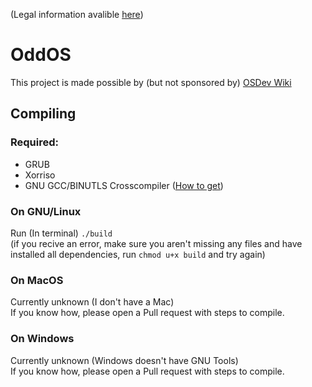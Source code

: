 (Legal information avalible [here](LICENSE))   

# OddOS
This project is made possible by (but not sponsored by) [OSDev Wiki](https://wiki.osdev.org/Main_Page)

## Compiling
### Required:
- GRUB
- Xorriso
- GNU GCC/BINUTLS Crosscompiler ([How to get](https://wiki.osdev.org/GCC_Cross-Compiler))

### On GNU/Linux
Run (In terminal) ``./build``  
(if you recive an error, make sure you aren't missing any files and have installed all dependencies, run ``chmod u+x build`` and try again)

### On MacOS
Currently unknown (I don't have a Mac)  
If you know how, please open a Pull request with steps to compile.

### On Windows
Currently unknown (Windows doesn't have GNU Tools)  
If you know how, please open a Pull request with steps to compile.
